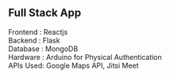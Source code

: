 ## Full Stack App
Frontend : Reactjs \
Backend  : Flask \
Database : MongoDB \
Hardware : Arduino for Physical Authentication \
APIs Used: Google Maps API, Jitsi Meet 
